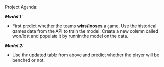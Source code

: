 Project Agenda:

***Model 1:***
- First predict whether the teams **wins/looses** a game. Use the historical games data from the API to train the model. Create a new column called won/lost and populate it by runnin the model on the data.


***Model 2:***

- Use the updated table from above and predict whether the player will be benched or not.